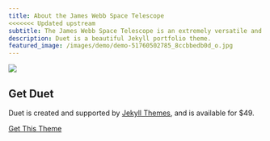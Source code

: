 ```yaml
---
title: About the James Webb Space Telescope
<<<<<<< Updated upstream
subtitle: The James Webb Space Telescope is an extremely versatile and powerful optical instrument that observes and records the universe on a scale that was, until now, undreamt of.
description: Duet is a beautiful Jekyll portfolio theme.
featured_image: /images/demo/demo-51760502785_8ccbbedb0d_o.jpg
---
```


![](/images/demo/demo-51760502785_8ccbbedb0d_o.jpg)


## Get Duet

Duet is created and supported by [Jekyll Themes](https://jekyllthemes.io), and is available for $49.

<a href="https://jekyllthemes.io/theme/duet-portfolio-jekyll-theme" class="button button--large">Get This Theme</a>